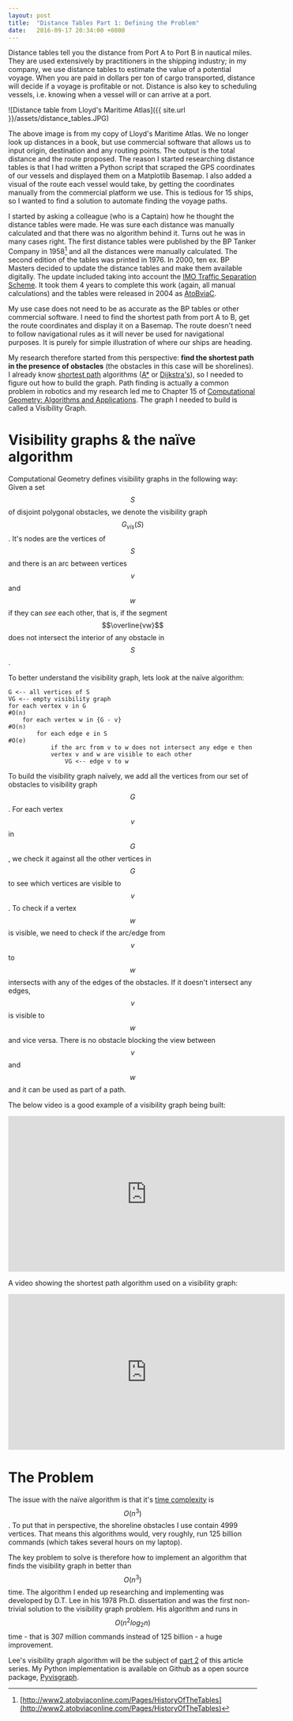 ```yaml
---
layout: post
title:  "Distance Tables Part 1: Defining the Problem"
date:   2016-09-17 20:34:00 +0800
---
```

Distance tables tell you the distance from Port A to Port B in nautical miles.
They are used extensively by practitioners in the shipping industry; in my
company, we use distance tables to estimate the value of a potential voyage.
When you are paid in dollars per ton of cargo transported, distance will
decide if a voyage is profitable or not. Distance is also key to scheduling
vessels, i.e. knowing when a vessel will or can arrive at a port.

![Distance table from Lloyd's Maritime Atlas]({{ site.url }}/assets/distance_tables.JPG)

The above image is from my copy of Lloyd's Maritime Atlas. We no longer look up
distances in a book, but use commercial software that allows us to input origin, destination and any routing points. The output is the total distance and the
route proposed. The reason I started researching distance tables is that I had
written a Python script that scraped the GPS coordinates of our vessels and
displayed them on a Matplotlib Basemap. I also added a visual of the route each
vessel would take, by getting the coordinates manually from the commercial
platform we use. This is tedious for 15 ships, so I wanted to find a solution to
automate finding the voyage paths.

I started by asking a colleague (who is a Captain) how he thought the distance
tables were made. He was sure each distance was manually calculated and that there
was no algorithm behind it. Turns out he was in many cases right. The first
distance tables were published by the BP Tanker Company in 1958[^1] and all the
distances were manually calculated. The second edition of the tables was printed
in 1976. In 2000, ten ex. BP Masters decided to update the distance tables and
make them available digitally. The update included taking into account the
[IMO Traffic Separation Scheme](https://en.wikipedia.org/wiki/Traffic_Separation_Scheme).
It took them 4 years to complete this work (again, all manual calculations) and
the tables were released in 2004 as [AtoBviaC](http://www2.atobviaconline.com/).

My use case does not need to be as accurate as the BP tables or other commercial
software. I need to find the shortest path from port A to B, get the route
coordinates and display it on a Basemap. The route doesn't need to follow navigational
rules as it will never be used for navigational purposes. It is purely for
simple illustration of where our ships are heading.

My research therefore started from this perspective: **find the shortest path
in the presence of obstacles** (the obstacles in this case will be shorelines).
I already know [shortest path](https://en.wikipedia.org/wiki/Shortest_path_problem)
algorithms ([A\*](https://en.wikipedia.org/wiki/A*_search_algorithm) or
[Dijkstra's](https://en.wikipedia.org/wiki/Dijkstra%27s_algorithm)), so I needed
to figure out how to build the graph. Path finding is actually a common problem in
robotics and my research led me to Chapter 15 of [Computational Geometry: Algorithms and Applications](http://www.amazon.com/Computational-Geometry-Applications-Mark-Berg/dp/3540779736/).
The graph I needed to build is called a Visibility Graph.

# Visibility graphs & the naïve algorithm
Computational Geometry defines visibility graphs in the following way: Given a
set $$S$$ of disjoint polygonal obstacles, we denote the visibility
graph $$G_{vis}(S)$$. It's nodes are the vertices of $$S$$ and there is an arc
between vertices $$v$$ and $$w$$ if they can *see* each other, that is, if the
segment $$\overline{vw}$$ does not intersect the interior of any obstacle
in $$S$$.

To better understand the visibility graph, lets look at the naïve algorithm:

```
G <-- all vertices of S
VG <-- empty visibility graph
for each vertex v in G                                            #O(n)
    for each vertex w in {G - v}                                  #O(n)
        for each edge e in S                                      #O(e)
            if the arc from v to w does not intersect any edge e then
            vertex v and w are visible to each other
                VG <-- edge v to w
```

To build the visibility graph naïvely, we add all the vertices from our set of
obstacles to visibility graph $$G$$. For each vertex $$v$$ in $$G$$, we check it
against all the other vertices in $$G$$ to see which vertices are visible to $$v$$.
To check if a vertex $$w$$ is visible, we need to check if the arc/edge
from $$v$$ to $$w$$ intersects with any of the edges of the obstacles. If it
doesn't intersect any edges, $$v$$ is visible to $$w$$ and vice versa. There is
no obstacle blocking the view between $$v$$ and $$w$$ and it can be used as part
of a path.

The below video is a good example of a visibility graph being built:
<iframe width="560" height="315" src="https://www.youtube.com/embed/TPknuBp42fs" frameborder="0" allowfullscreen></iframe>

A video showing the shortest path algorithm used on a visibility graph:
<iframe width="560" height="315" src="https://www.youtube.com/embed/9YCx5YeSLmo" frameborder="0" allowfullscreen></iframe>


# The Problem
The issue with the naïve algorithm is that it's [time complexity](https://en.wikipedia.org/wiki/Time_complexity) is $$O(n^3)$$.
To put that in perspective, the shoreline obstacles I use contain 4999 vertices.
That means this algorithms would, very roughly, run 125 billion commands (which
takes several hours on my laptop).

The key problem to solve is therefore how to implement an algorithm that finds the
visibility graph in better than $$O(n^3)$$ time. The algorithm I ended up
researching and implementing was developed by D.T. Lee in his 1978 Ph.D.
dissertation and was the first non-trivial solution to the visibility graph
problem. His algorithm and runs in $$O(n^2 log_2 n)$$ time - that is 307 million
commands instead of 125 billion - a huge improvement.

Lee's visibility graph algorithm will be the subject of [part 2](https://taipanrex.github.io/2016/09/19/Distance-Tables-Part-2-Lees-Visibility-Graph-Algorithm.html) of this article
series. My Python implementation is available on Github as a open source package,
[Pyvisgraph](https://github.com/TaipanRex/pyvisgraph).

[^1]: [http://www2.atobviaconline.com/Pages/HistoryOfTheTables](http://www2.atobviaconline.com/Pages/HistoryOfTheTables)
